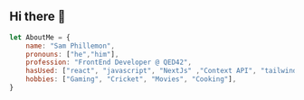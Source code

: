 ## Hi there 👋
```javascript
let AboutMe = {
    name: "Sam Phillemon",
    pronouns: ["he","him"],
    profession: "FrontEnd Developer @ QED42",
    hasUsed: ["react", "javascript", "NextJs" ,"Context API", "tailwindcss", "Redux"],
    hobbies: ["Gaming", "Cricket", "Movies", "Cooking"],
}
```
<!--
**Sam-Phillemon9493/Sam-Phillemon9493** is a ✨ _special_ ✨ repository because its `README.md` (this file) appears on your GitHub profile.



Here are some ideas to get you started:

- 🔭 I’m currently working on ...
- 🌱 I’m currently learning ...
- 👯 I’m looking to collaborate on ...
- 🤔 I’m looking for help with ...
- 💬 Ask me about ...
- 📫 How to reach me: ...
- 😄 Pronouns: ...
- ⚡ Fun fact: ...
-->
